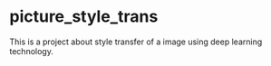 # picture_style_trans
This is a project about style transfer of a image using deep learning technology.
